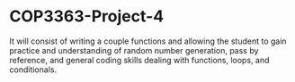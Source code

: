 # COP3363-Project-4
It will consist of writing a couple functions and allowing  the student to gain practice and understanding of random number generation,  pass by reference, and general coding skills dealing with functions, loops,  and conditionals.
